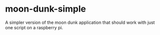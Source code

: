 # moon-dunk-simple
A simpler version of the moon dunk application that should work with just one script on a raspberry pi.

